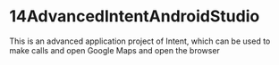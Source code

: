 # 14AdvancedIntentAndroidStudio
This is an advanced application project of Intent, which can be used to make calls and open Google Maps and open the browser 
